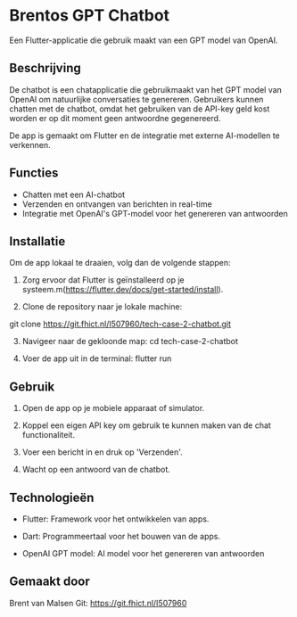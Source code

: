 # Brentos GPT Chatbot

Een Flutter-applicatie die gebruik maakt van een GPT model van OpenAI.

## Beschrijving

De chatbot is een chatapplicatie die gebruikmaakt van het GPT model van OpenAI om natuurlijke conversaties te genereren. Gebruikers kunnen chatten met de chatbot, omdat het gebruiken van de API-key geld kost worden er op dit moment geen antwoordne gegenereerd.

De app is gemaakt om Flutter en de integratie met externe AI-modellen te verkennen.

## Functies

- Chatten met een AI-chatbot
- Verzenden en ontvangen van berichten in real-time
- Integratie met OpenAI's GPT-model voor het genereren van antwoorden

## Installatie

Om de app lokaal te draaien, volg dan de volgende stappen:

1. Zorg ervoor dat Flutter is geïnstalleerd op je systeem.m(https://flutter.dev/docs/get-started/install).

2. Clone de repository naar je lokale machine:

git clone https://git.fhict.nl/I507960/tech-case-2-chatbot.git

3. Navigeer naar de gekloonde map:
cd tech-case-2-chatbot

4. Voer de app uit in de terminal:
flutter run

## Gebruik

1. Open de app op je mobiele apparaat of simulator.

2. Koppel een eigen API key om gebruik te kunnen maken van de chat functionaliteit.

3. Voer een bericht in en druk op 'Verzenden'.

4. Wacht op een antwoord van de chatbot.

## Technologieën

* Flutter: Framework voor het ontwikkelen van apps.

* Dart: Programmeertaal voor het bouwen van de apps.

* OpenAI GPT model: AI model voor het genereren van antwoorden

## Gemaakt door

Brent van Malsen
Git: https://git.fhict.nl/I507960


